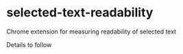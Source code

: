 # selected-text-readability
 Chrome extension for measuring readability of selected text

Details to follow
